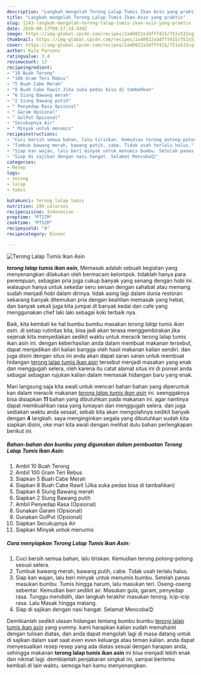 ```yaml
---
description: "Langkah mengolah Terong Lalap Tumis Ikan Asin yang praktis"
title: "Langkah mengolah Terong Lalap Tumis Ikan Asin yang praktis"
slug: 1243-langkah-mengolah-terong-lalap-tumis-ikan-asin-yang-praktis
date: 2020-08-17T09:57:24.434Z
image: https://img-global.cpcdn.com/recipes/2a40822a3dfff415/751x532cq70/terong-lalap-tumis-ikan-asin-foto-resep-utama.jpg
thumbnail: https://img-global.cpcdn.com/recipes/2a40822a3dfff415/751x532cq70/terong-lalap-tumis-ikan-asin-foto-resep-utama.jpg
cover: https://img-global.cpcdn.com/recipes/2a40822a3dfff415/751x532cq70/terong-lalap-tumis-ikan-asin-foto-resep-utama.jpg
author: Kyle Parsons
ratingvalue: 3.4
reviewcount: 13
recipeingredient:
- "10 Buah Terong"
- "100 Gram Teri Rebus"
- "5 Buah Cabe Merah"
- "8 Buah Cabe Rawit Jika suka pedas bisa di tambahkan"
- "6 Siung Bawang merah"
- "2 Siung Bawang putih"
- " Penyedap Rasa Opsional"
- " Garam Opsional"
- " GulPut Opsional"
- "Secukupnya Air"
- " Minyak untuk menumis"
recipeinstructions:
- "Cuci bersih semua bahan, lalu tiriskan. Kemudian terong potong-potong sesuai selera."
- "Tumbuk bawang merah, bawang putih, cabe. Tidak usah terlalu halus."
- "Siap kan wajan, lalu beri minyak untuk menumis bumbu. Setelah panas masukan bumbu. Tumis hingga harum, lalu masukan teri. Oseng-oseng sebentar. Kemudian beri sedikit air. Masukan gula, garam, penyedap rasa. Tunggu mendidih, dan langkah terakhir masukan terong. Icip-icip rasa. Lalu Masak hingga matang."
- "Siap di sajikan dengan nasi hangat. Selamat Mencoba😊"
categories:
- Resep
tags:
- terong
- lalap
- tumis

katakunci: terong lalap tumis 
nutrition: 199 calories
recipecuisine: Indonesian
preptime: "PT27M"
cooktime: "PT52M"
recipeyield: "4"
recipecategory: Dinner

---
```



![Terong Lalap Tumis Ikan Asin](https://img-global.cpcdn.com/recipes/2a40822a3dfff415/751x532cq70/terong-lalap-tumis-ikan-asin-foto-resep-utama.jpg)

<b><i>terong lalap tumis ikan asin</i></b>, Memasak adalah sebuah kegiatan yang menyenangkan dilakukan oleh bermacam kelompok. tidaklah hanya para perempuan, sebagian pria juga cukup banyak yang senang dengan hobi ini. walaupun hanya untuk sekedar seru seruan dengan sahabat atau memang sudah menjadi hobi dalam dirinya. tidak asing lagi dalam dunia restoran sekarang banyak ditemukan pria dengan keahlian memasak yang hebat, dan banyak sekali juga kita jumpai di banyak kedai dan cafe yang menggunakan chef laki laki sebagai koki terbaik nya.



Baik, kita kembali ke hal bumbu bumbu masakan <i>terong lalap tumis ikan asin</i>. di setiap rutinitas kita, bisa jadi akan terasa menggembirakan jika sejenak kita menyediakan sedikit waktu untuk meracik terong lalap tumis ikan asin ini. dengan keberhasilan anda dalam membuat makanan tersebut, dapat menjadikan diri kalian bangga oleh hasil makanan kalian sendiri. dan juga disini dengan situs ini anda akan dapat saran saran untuk membuat hidangan <u>terong lalap tumis ikan asin</u> tersebut menjadi masakan yang enak dan menggugah selera, oleh karena itu catat alamat situs ini di ponsel anda sebagai sebagian rujukan kalian dalam memasak hidangan baru yang enak.


Mari langsung saja kita awali untuk mencari bahan bahan yang diperuntuk kan dalam meracik makanan <u><i>terong lalap tumis ikan asin</i></u> ini. seenggaknya bisa disiapkan <b>11</b> bahan yang dibutuhkan pada makanan ini. agar nantinya dapat membuahkan rasa yang lumayan dan menggugah selera. dan juga sediakan waktu anda sesaat, sebab kita akan mengolahnya sedikit banyak dengan <b>4</b> langkah. saya menginginkan segala yang dibutuhkan sudah kita siapkan disini, oke mari kita awali dengan melihat dulu bahan perlengkapan berikut ini.

<!--inarticleads1-->

##### Bahan-bahan dan bumbu yang digunakan dalam pembuatan Terong Lalap Tumis Ikan Asin:

1. Ambil 10 Buah Terong
1. Ambil 100 Gram Teri Rebus
1. Siapkan 5 Buah Cabe Merah
1. Siapkan 8 Buah Cabe Rawit (Jika suka pedas bisa di tambahkan)
1. Siapkan 6 Siung Bawang merah
1. Siapkan 2 Siung Bawang putih
1. Ambil  Penyedap Rasa (Opsional)
1. Gunakan  Garam (Opsional)
1. Gunakan  GulPut (Opsional)
1. Siapkan Secukupnya Air
1. Siapkan  Minyak untuk menumis




<!--inarticleads2-->

##### Cara menyiapkan Terong Lalap Tumis Ikan Asin:

1. Cuci bersih semua bahan, lalu tiriskan. Kemudian terong potong-potong sesuai selera.
1. Tumbuk bawang merah, bawang putih, cabe. Tidak usah terlalu halus.
1. Siap kan wajan, lalu beri minyak untuk menumis bumbu. Setelah panas masukan bumbu. Tumis hingga harum, lalu masukan teri. Oseng-oseng sebentar. Kemudian beri sedikit air. Masukan gula, garam, penyedap rasa. Tunggu mendidih, dan langkah terakhir masukan terong. Icip-icip rasa. Lalu Masak hingga matang.
1. Siap di sajikan dengan nasi hangat. Selamat Mencoba😊




Demikianlah sedikit ulasan hidangan tentang bumbu bumbu <u>terong lalap tumis ikan asin</u> yang yummy. kami harapkan kalian sudah memahami dengan tulisan diatas, dan anda dapat mengolah lagi di masa datang untuk di sajikan dalam saat saat even even keluarga atau teman kalian. anda dapat menyesuaikan resep resep yang ada diatas sesuai dengan harapan anda, sehingga makanan <b>terong lalap tumis ikan asin</b> ini bisa menjadi lebih enak dan nikmat lagi. demikianlah penjabaran singkat ini, sampai bertemu kembali di lain waktu. semoga hari kamu menyenangkan.
